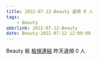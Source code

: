 ```yaml
---
title: 2022-07-12-Beauty 違規 0 人
tags:
    - Beauty
abbrlink: 2022-07-12-Beauty
date: Beauty-2022-07-12 12:00:00
---
```

Beauty 板 [板規連結](https://www.ptt.cc/bbs/Beauty/M.1630069980.A.84B.html)
昨天違規 0 人
